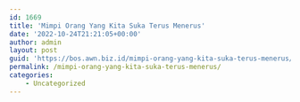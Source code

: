 ```yaml
---
id: 1669
title: 'Mimpi Orang Yang Kita Suka Terus Menerus'
date: '2022-10-24T21:21:05+00:00'
author: admin
layout: post
guid: 'https://bos.awn.biz.id/mimpi-orang-yang-kita-suka-terus-menerus/'
permalink: /mimpi-orang-yang-kita-suka-terus-menerus/
categories:
    - Uncategorized
---
```


